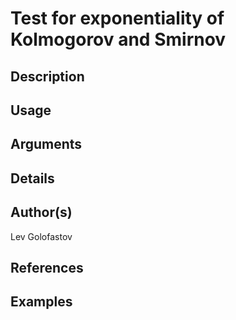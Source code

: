 # Test for exponentiality of Kolmogorov and Smirnov

## Description

## Usage

## Arguments

## Details

## Author(s)
Lev Golofastov

## References

## Examples
